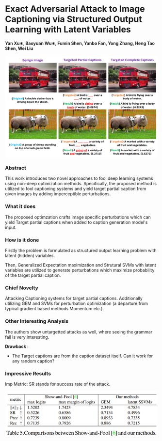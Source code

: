 # Exact Adversarial Attack to Image Captioning via Structured Output Learning with Latent Variables

#### Yan Xu∗, Baoyuan Wu∗, Fumin Shen, Yanbo Fan, Yong Zhang, Heng Tao Shen, Wei Liu

<p align="center">
  <img src="img/captioning.png" style= "max-height:400; width: auto;" title="Attacking Image Captioning">
</p>

### Abstract

This work introduces two novel approaches to fool deep learning systems using non-deep optimization methods.
Specifically, the proposed method is utilized to fool captioning systems and yield target partial caption from given
images by adding imperceptible perturbations.

### What it does

The proposed optimzation crafts image specific perturbations which can yield Target partial captions when added to
caption generation model's input.

### How is it done

Firstly the problem is formulated as  structured output learning problem with latent (hidden) variables.

Then, Generalized Expectation maximization and Strutural SVMs with latent variables are utilized to generate
perturbations which maximize probability of the target partial caption.   

### Chief Novelty

Attacking Captioning systems for target partial captions. Additionally utilizing GEM and SVMs for perturbation
optimization (a departure from typical gradient based methods Momentum etc.). 

### Other Interesting Analysis

The authors show untargetted attacks as well, where seeing the grammar fail is very interesting. 

**Drawback** :  

* The Target captions are from the caption dataset itself. Can it work for any random caption?

### Impressive Results

Imp Metric: SR stands for success rate of the attack.

<p align="center">
  <img src="img/captioning_table.png" style= "max-height:400; width: auto;" title="Attacking Image Captioning Results">
</p>

